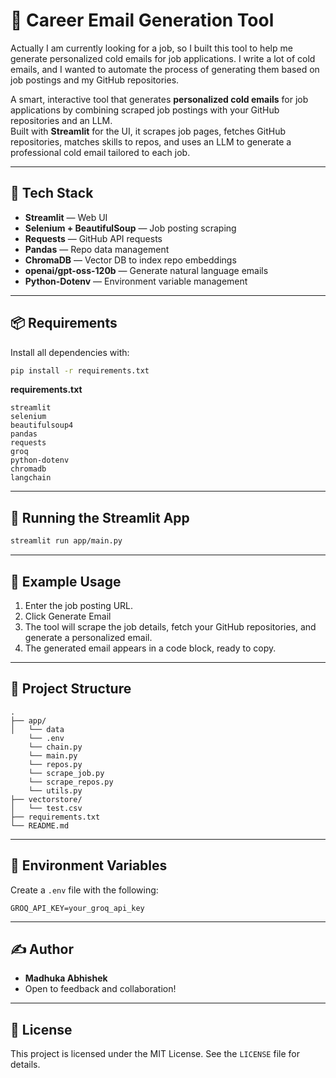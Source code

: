 # 📧 Career Email Generation Tool

Actually I am currently looking for a job, so I built this tool to help me generate personalized cold emails for job applications.
I write a lot of cold emails, and I wanted to automate the process of generating them based on job postings and my GitHub repositories.

A smart, interactive tool that generates **personalized cold emails** for job applications by combining scraped job postings with your GitHub repositories and an LLM.  
Built with **Streamlit** for the UI, it scrapes job pages, fetches GitHub repositories, matches skills to repos, and uses an LLM to generate a professional cold email tailored to each job.

---

## 🔧 Tech Stack

- **Streamlit** — Web UI
- **Selenium + BeautifulSoup** — Job posting scraping
- **Requests** — GitHub API requests
- **Pandas** — Repo data management
- **ChromaDB** — Vector DB to index repo embeddings
- **openai/gpt-oss-120b** — Generate natural language emails
- **Python-Dotenv** — Environment variable management

---

## 📦 Requirements

Install all dependencies with:

```bash
pip install -r requirements.txt
```

**requirements.txt**
```
streamlit
selenium
beautifulsoup4
pandas
requests
groq
python-dotenv
chromadb     
langchain    

```

---

## 🚀 Running the Streamlit App

```bash
streamlit run app/main.py
```
---

## 🧪 Example Usage

1. Enter the job posting URL.
2. Click Generate Email
3. The tool will scrape the job details, fetch your GitHub repositories, and generate a personalized email.
4. The generated email appears in a code block, ready to copy.

---

## 📁 Project Structure

```
.
├── app/
│   └── data
    └── .env
    └── chain.py
    └── main.py
    └── repos.py
    └── scrape_job.py
    └── scrape_repos.py
    └── utils.py
├── vectorstore/
│   └── test.csv
├── requirements.txt
└── README.md
```

---

## 🔐 Environment Variables

Create a `.env` file with the following:

```
GROQ_API_KEY=your_groq_api_key
```

---

## ✍️ Author

- **Madhuka Abhishek**
- Open to feedback and collaboration!

---

## 📜 License

This project is licensed under the MIT License. See the `LICENSE` file for details.

